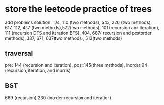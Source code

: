 # store the leetcode practice of trees
add problems solution:
104, 110 (two methods), 543, 226 (two methods), 617, 112, 437 (two methods),572(two methods),
101 (recursion and iteration), 111 (recursion DFS and iteration BFS), 404, 687( recursion and postorder methods),
337, 671, 637(two methods), 513(two methods)
## traversal
pre: 144 (recursion and iteration), post:145(three methods), inorder:94 (recursion, iteration, and morris)
## BST
669 (recursion) 230 (inorder recursion and iteration)
